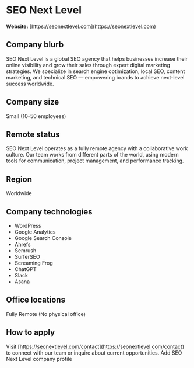 # SEO Next Level

**Website:** [https://seonextlevel.com](https://seonextlevel.com)

## Company blurb
SEO Next Level is a global SEO agency that helps businesses increase their online visibility and grow their sales through expert digital marketing strategies. We specialize in search engine optimization, local SEO, content marketing, and technical SEO — empowering brands to achieve next-level success worldwide.

## Company size
Small (10–50 employees)

## Remote status
SEO Next Level operates as a fully remote agency with a collaborative work culture. Our team works from different parts of the world, using modern tools for communication, project management, and performance tracking.

## Region
Worldwide

## Company technologies
- WordPress
- Google Analytics
- Google Search Console
- Ahrefs
- Semrush
- SurferSEO
- Screaming Frog
- ChatGPT
- Slack
- Asana

## Office locations
Fully Remote (No physical office)

## How to apply
Visit [https://seonextlevel.com/contact](https://seonextlevel.com/contact) to connect with our team or inquire about current opportunities.
Add SEO Next Level company profile
